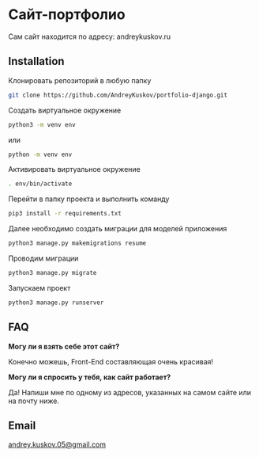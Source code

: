 # Сайт-портфолио

Сам сайт находится по адресу: andreykuskov.ru

## Installation

Клонировать репозиторий в любую папку

```bash
git clone https://github.com/AndreyKuskov/portfolio-django.git
```

Создать виртуальное окружение

```bash
python3 -m venv env
```

или 

```bash
python -m venv env
```

Активировать виртуальное окружение

```bash
. env/bin/activate
```

Перейти в папку проекта и выполнить команду

```bash
pip3 install -r requirements.txt
```

Далее необходимо создать миграции для моделей приложения

```bash
python3 manage.py makemigrations resume
```

Проводим миграции

```bash
python3 manage.py migrate
```

Запускаем проект
```bash
python3 manage.py runserver
```

## FAQ

**Могу ли я взять себе этот сайт?**

Конечно можешь, Front-End составляющая очень красивая!

**Могу ли я спросить у тебя, как сайт работает?**

Да! Напиши мне по одному из адресов, указанных на самом сайте или на почту ниже.

## Email

andrey.kuskov.05@gmail.com